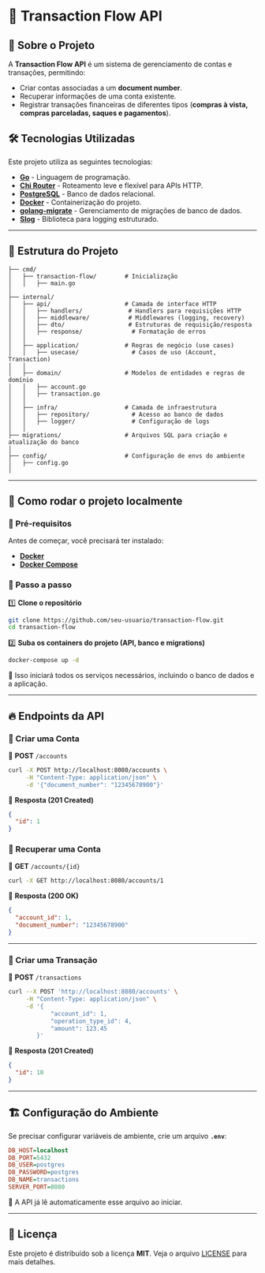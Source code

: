 # 🚀 Transaction Flow API

## 📌 Sobre o Projeto

A **Transaction Flow API** é um sistema de gerenciamento de contas e transações, permitindo:
- Criar contas associadas a um **document number**.
- Recuperar informações de uma conta existente.
- Registrar transações financeiras de diferentes tipos (**compras à vista, compras parceladas, saques e pagamentos**).

## 🛠️ Tecnologias Utilizadas

Este projeto utiliza as seguintes tecnologias:

- **[Go](https://go.dev/doc/)** - Linguagem de programação.
- **[Chi Router](https://github.com/go-chi/chi)** - Roteamento leve e flexível para APIs HTTP.
- **[PostgreSQL](https://www.postgresql.org/docs/)** - Banco de dados relacional.
- **[Docker](https://docs.docker.com/)** - Containerização do projeto.
- **[golang-migrate](https://github.com/golang-migrate/migrate)** - Gerenciamento de migrações de banco de dados.
- **[Slog](https://pkg.go.dev/log/slog)** - Biblioteca para logging estruturado.

---

## 📂 Estrutura do Projeto

```plaintext
├── cmd/
│   ├── transaction-flow/        # Inicialização
│   │   ├── main.go              
│
├── internal/
│   ├── api/                     # Camada de interface HTTP
│   │   ├── handlers/             # Handlers para requisições HTTP
│   │   ├── middleware/           # Middlewares (logging, recovery)
│   │   ├── dto/                  # Estruturas de requisição/resposta
│   │   ├── response/              # Formatação de erros
│   │
│   ├── application/             # Regras de negócio (use cases)
│   │   ├── usecase/               # Casos de uso (Account, Transaction)
│   │
│   ├── domain/                  # Modelos de entidades e regras de domínio
│   │   ├── account.go
│   │   ├── transaction.go
│   │
│   ├── infra/                   # Camada de infraestrutura
│   │   ├── repository/            # Acesso ao banco de dados
│   │   ├── logger/                # Configuração de logs
│   │
├── migrations/                  # Arquivos SQL para criação e atualização do banco
│
├── config/                      # Configuração de envs do ambiente
│   ├── config.go
│                
```

---

## 🚀 **Como rodar o projeto localmente**

### **📌 Pré-requisitos**

Antes de começar, você precisará ter instalado:

- **[Docker](https://docs.docker.com/get-docker/)**
- **[Docker Compose](https://docs.docker.com/compose/install/)**

### **📌 Passo a passo**

1️⃣ **Clone o repositório**
```bash
git clone https://github.com/seu-usuario/transaction-flow.git
cd transaction-flow
```

2️⃣ **Suba os containers do projeto (API, banco e migrations)**
```bash
docker-compose up -d
```
📌 Isso iniciará todos os serviços necessários, incluindo o banco de dados e a aplicação.

---

## 🔥 **Endpoints da API**

### **📌 Criar uma Conta**
📍 **POST** `/accounts`
```bash
curl -X POST http://localhost:8080/accounts \
     -H "Content-Type: application/json" \
     -d '{"document_number": "12345678900"}'
```
📌 **Resposta (201 Created)**
```json
{
  "id": 1
}
```

### **📌 Recuperar uma Conta**
📍 **GET** `/accounts/{id}`
```bash
curl -X GET http://localhost:8080/accounts/1
```
📌 **Resposta (200 OK)**
```json
{
  "account_id": 1,
  "document_number": "12345678900"
}
```

---

### **📌 Criar uma Transação**
📍 **POST** `/transactions`
```bash
curl --X POST 'http://localhost:8080/accounts' \
     -H "Content-Type: application/json" \
     -d '{
            "account_id": 1,
            "operation_type_id": 4,
            "amount": 123.45
        }'
```
📌 **Resposta (201 Created)**
```json
{
  "id": 10
}
```

---

## 🏗️ **Configuração do Ambiente**

Se precisar configurar variáveis de ambiente, crie um arquivo **`.env`**:
```ini
DB_HOST=localhost
DB_PORT=5432
DB_USER=postgres
DB_PASSWORD=postgres
DB_NAME=transactions
SERVER_PORT=8080
```
📌 A API já lê automaticamente esse arquivo ao iniciar.

---

## 📜 **Licença**
Este projeto é distribuído sob a licença **MIT**. Veja o arquivo [LICENSE](LICENSE) para mais detalhes.
